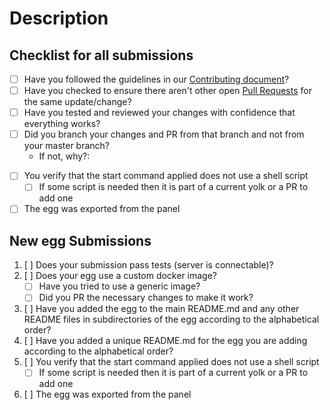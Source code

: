 # Description

<!-- Please explain what is being changed or added as a short overview for this PR. Also, link existing relevant issues if they exist with resolves # -->

## Checklist for all submissions

<!-- insert X into the brackets to mark it as done (i.e. [x]). You can click preview to make the links appear clickable. -->

* [ ] Have you followed the guidelines in our [Contributing document](https://github.com/Ptero-Eggs/.github/blob/main/profile/CONTRIBUTING.md)?
* [ ] Have you checked to ensure there aren't other open [Pull Requests](../pulls) for the same update/change?
* [ ] Have you tested and reviewed your changes with confidence that everything works?
* [ ] Did you branch your changes and PR from that branch and not from your master branch?
  * If not, why?:

<!-- If this is an egg update fill these out -->

* [ ] You verify that the start command applied does not use a shell script
  * [ ] If some script is needed then it is part of a current yolk or a PR to add one
* [ ] The egg was exported from the panel

<!-- You can erase the new egg submission template if you're not adding a completely new egg -->

## New egg Submissions

1. [ ] Does your submission pass tests (server is connectable)?
2. [ ] Does your egg use a custom docker image?
    * [ ] Have you tried to use a generic image?
    * [ ] Did you PR the necessary changes to make it work?
3. [ ] Have you added the egg to the main README.md and any other README files in subdirectories of the egg according to the alphabetical order?
4. [ ] Have you added a unique README.md for the egg you are adding according to the alphabetical order?
5. [ ] You verify that the start command applied does not use a shell script
    * [ ] If some script is needed then it is part of a current yolk or a PR to add one
6. [ ] The egg was exported from the panel